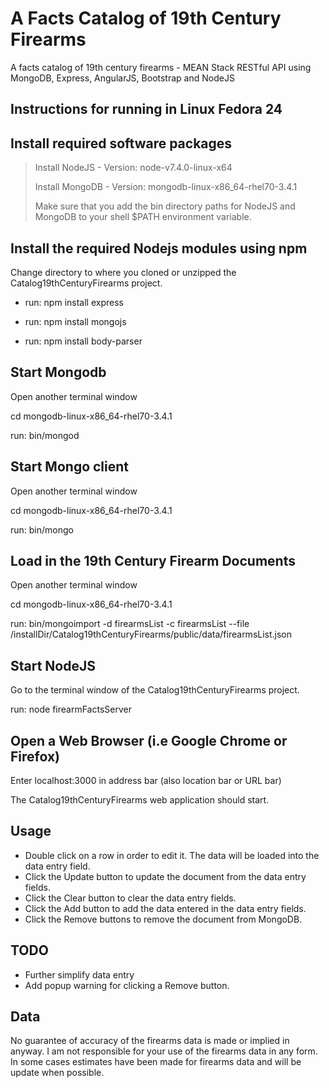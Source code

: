 A Facts Catalog of 19th Century Firearms
========================================


A facts catalog of 19th century firearms - MEAN Stack RESTful API using MongoDB, Express, AngularJS, Bootstrap and NodeJS 


Instructions for running in Linux Fedora 24
-------------------------------------------


Install required software packages
----------------------------------

> Install NodeJS  - Version: node-v7.4.0-linux-x64
>
> Install MongoDB -  Version: mongodb-linux-x86_64-rhel70-3.4.1
> 
> Make sure that you add the bin directory paths for NodeJS and MongoDB to your shell $PATH environment variable.



Install the required Nodejs modules using npm
---------------------------------------------

Change directory to where you cloned or unzipped the Catalog19thCenturyFirearms project.

* run:  npm install express

* run: npm install mongojs

* run: npm install body-parser



Start Mongodb
-------------

Open another terminal window

cd mongodb-linux-x86_64-rhel70-3.4.1

run: bin/mongod



Start Mongo client
------------------

Open another terminal window

cd mongodb-linux-x86_64-rhel70-3.4.1

run: bin/mongo



Load in the 19th Century Firearm Documents
--------------------------------------

Open another terminal window

cd mongodb-linux-x86_64-rhel70-3.4.1

run: bin/mongoimport -d firearmsList -c firearmsList --file /installDir/Catalog19thCenturyFirearms/public/data/firearmsList.json



Start NodeJS
------------

Go to the terminal window of the Catalog19thCenturyFirearms project.

run: node firearmFactsServer



Open a Web Browser (i.e Google Chrome or Firefox)
-------------------------------------------------

Enter localhost:3000 in address bar (also location bar or URL bar)

The Catalog19thCenturyFirearms web application should start.


Usage
-----
* Double click on a row in order to edit it. The data will be loaded into the data entry field.
* Click the Update button to update the document from the data entry fields.
* Click the Clear button to clear the data entry fields.
* Click the Add button to add the data entered in the data entry fields.
* Click the Remove buttons to remove the document from MongoDB.



TODO
-----

* Further simplify data entry
* Add popup warning for clicking a Remove button.


Data
----
No guarantee of accuracy of the firearms data is made or implied in anyway.
I am not responsible for your use of the firearms data in any form.
In some cases estimates have been made for firearms data and will be update when possible.


